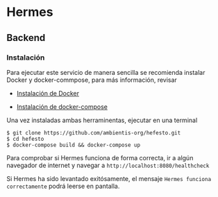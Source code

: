 # Hermes

## Backend

### Instalación
Para ejecutar este servicio de manera sencilla se recomienda
instalar Docker y docker-commpose, para más información, revisar

 - [Instalación de Docker](https://docs.docker.com/install/)

 - [Instalación de docker-compose](https://docs.docker.com/compose/install/)

Una vez instaladas ambas herraminentas, ejecutar en una terminal

```
$ git clone https://github.com/ambientis-org/hefesto.git
$ cd hefesto
$ docker-compose build && docker-compose up
```

Para comprobar si Hermes funciona de forma correcta, ir a algún
navegador de internet y navegar a `http://localhost:8080/healthcheck`

Si Hermes ha sido levantado exitósamente, el mensaje `Hermes funciona correctamente`
podrá leerse en pantalla.